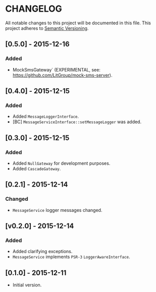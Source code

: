 # CHANGELOG

All notable changes to this project will be documented in this file.
This project adheres to [Semantic Versioning](http://semver.org/).


## [0.5.0] - 2015-12-16
### Added
- MockSmsGateway` (EXPERIMENTAL, see: https://github.com/LitGroup/mock-sms-server).

## [0.4.0] - 2015-12-15
### Added
- Added `MessageLoggerInterface`.
- [BC] `MessageServiceInterface::setMessageLogger` was added.

## [0.3.0] - 2015-12-15
### Added
- Added `NullGateway` for development purposes.
- Added `CascadeGateway`.

## [0.2.1] - 2015-12-14
### Changed
- `MessageService` logger messages changed.

## [v0.2.0] - 2015-12-14
### Added
- Added clarifying exceptions.
- `MessageService` implements `PSR-3` `LoggerAwareInterface`.

## [0.1.0] - 2015-12-11
- Initial version.